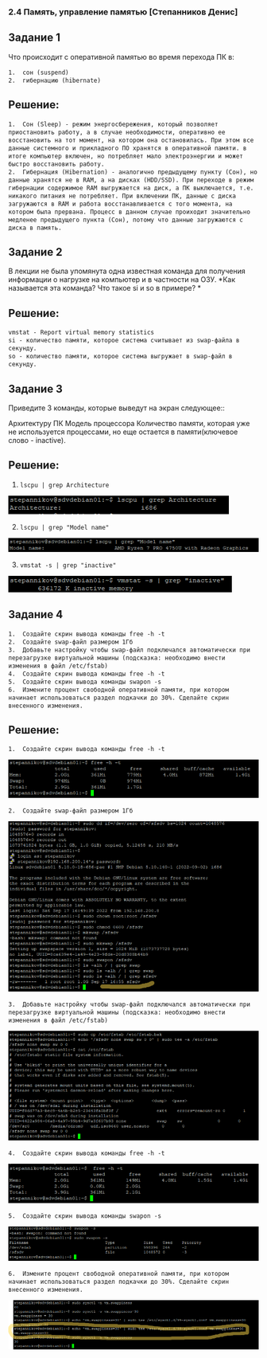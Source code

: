### 2.4 Память, управление памятью [Степанников Денис]
## Задание 1

Что происходит с оперативной памятью во время перехода ПК в:

	1.	сон (suspend)
	2.	гибернацию (hibernate)

## Решение:

	1.	Сон (Sleep) - режим энергосбережения, который позволяет приостановить работу, а в случае необходимости, оперативно ее восстановить на тот момент, на котором она остановилась. При этом все данные системного и прикладного ПО хранятся в оперативной памяти. в итоге компьютер включен, но потребляет мало электроэнергии и может быстро восстановить работу.
	2.	Гибернация (Hibernation) - аналогично предыдущему пункту (Сон), но данные хранятся не в RAM, а на дисках (HDD/SSD). При переходе в режим гибернации содержимое RAM выгружается на диск, а ПК выключается, т.е. никакого питания не потребляет. При включении ПК, данные с диска загружаются в RAM и работа восстанавливается с того момента, на котором была прервана. Процесс в данном случае проиходит значительно медленее предыдущего пункта (Сон), потому что данные загружаются с диска в память.


## Задание 2

В лекции не была упомянута одна известная команда для получения информации о нагрузке на компьютер и в частности на ОЗУ.
*Как называется эта команда? Что такое si и so в примере? *

## Решение:
	vmstat - Report virtual memory statistics
	si - количество памяти, которое система считывает из swap-файла в секунду.
	so - количество памяти, которое система выгружает в swap-файл в секунду.

## Задание 3

Приведите 3 команды, которые выведут на экран следующее::

Архитектуру ПК
Модель процессора
Количество памяти, которая уже не используется процессами, но еще остается в памяти(ключевое слово - inactive).

## Решение:

1. ```lscpu | grep Architecture```

![2.4. Task #3.1 results](screenshots/2.4-3.1.png)

2. ```lscpu | grep "Model name"```

![2.4. Task #3.2 results](screenshots/2.4-3.2.png)

3. ```vmstat -s | grep "inactive"```

![2.4. Task #3.3 results](screenshots/2.4-3.3.png)


## Задание 4

	1.	Создайте скрин вывода команды free -h -t
	2.	Создайте swap-файл размером 1Гб
	3.	Добавьте настройку чтобы swap-файл подключался автоматически при перезагрузке виртуальной машины (подсказка: необходимо внести изменения в файл /etc/fstab)
	4.	Создайте скрин вывода команды free -h -t
	5.	Создайте скрин вывода команды swapon -s
	6.	Измените процент свободной оперативной памяти, при котором начинает использоваться раздел подкачки до 30%. Сделайте скрин внесенного изменения.

## Решение:
	1.	Создайте скрин вывода команды free -h -t
![2.4. Task #4.1 results](screenshots/2.4-4.1.png)

	2.	Создайте swap-файл размером 1Гб
![2.4. Task #4.2 results](screenshots/2.4-4.2.png)

	3.	Добавьте настройку чтобы swap-файл подключался автоматически при перезагрузке виртуальной машины (подсказка: необходимо внести изменения в файл /etc/fstab)
![2.4. Task #4.3 results](screenshots/2.4-4.3.png)

	4.	Создайте скрин вывода команды free -h -t
![2.4. Task #4.4 results](screenshots/2.4-4.4.png)

	5.	Создайте скрин вывода команды swapon -s
![2.4. Task #4.5 results](screenshots/2.4-4.5.png)

	6.	Измените процент свободной оперативной памяти, при котором начинает использоваться раздел подкачки до 30%. Сделайте скрин внесенного изменения.
![2.4. Task #4.6 results](screenshots/2.4-4.6.png)